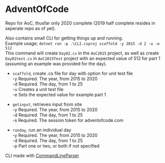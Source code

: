 # AdventOfCode

Repo for AoC, thusfar only 2020 complete (2019 half complete resides in seperate repo as of yet).

Also contains small CLI for getting things up and running.<br>
Example usage; `dotnet run -p .\CLI.csproj scaffold -y 2015 -d 2 -u -e 512` <br>
This command will create `Day02.cs` in the `AoC2015` project, 
as well as create `Day02test.cs` in `AoC2015Test` project with an expected value of 512 for part 1 (assuming an example was provided for the day). 

- `scaffold`, create .cs file for day with option for unit test file<br>
    -y           Required. The year, from 2015 to 2020<br>
    -d           Required. The day, from 1 to 25<br>
    -u           Creates a unit test file<br>
    -e           Sets the expected value for example part 1<br>

- `getinput`, retrieves input from site <br>
  -y           Required. The year, from 2015 to 2020<br>
  -d           Required. The day, from 1 to 25<br>
  -s           Required. The session token for adventofcode.com<br>

- `runday`, run an individual day<br>
  -y           Required. The year, from 2015 to 2020<br>
  -d           Required. The day, from 1 to 25<br>
  -p           Part one or two, or both if not specified<br>

 CLI made with [CommandLineParser](https://github.com/commandlineparser/commandline)
   
